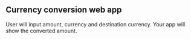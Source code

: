 ## Currency conversion web app

User will input amount, currency and destination
currency. Your app will show the converted amount.
